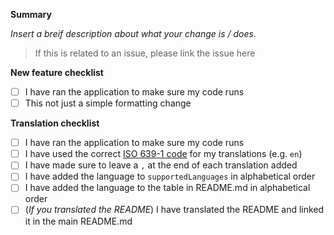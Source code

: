 **Summary**

*Insert a breif description about what your change is / does.*

> If this is related to an issue, please link the issue here

**New feature checklist**

- [ ] I have ran the application to make sure my code runs
- [ ] This not just a simple formatting change

**Translation checklist**

- [ ] I have ran the application to make sure my code runs
- [ ] I have used the correct [ISO 639-1 code](https://www.alchemysoftware.com/livedocs/ezscript/Topics/Catalyst/Language.htm) for my translations (e.g. `en`) 
- [ ] I have made sure to leave a `,` at the end of each translation added
- [ ] I have added the language to `supportedLanguages` in alphabetical order
- [ ] I have added the language to the table in README.md in alphabetical order
- [ ] (*If you translated the README*) I have translated the README and linked it in the main README.md
